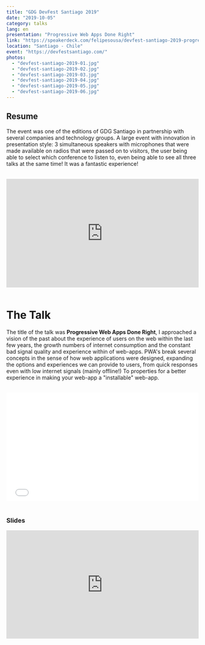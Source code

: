 ```yaml
---
title: "GDG DevFest Santiago 2019"
date: "2019-10-05"
category: talks
lang: en
presentation: "Progressive Web Apps Done Right"
link: "https://speakerdeck.com/felipesousa/devfest-santiago-2019-progressive-web-apps-done-right"
location: "Santiago - Chile"
event: "https://devfestsantiago.com/"
photos:
  - "devfest-santiago-2019-01.jpg"
  - "devfest-santiago-2019-02.jpg"
  - "devfest-santiago-2019-03.jpg"
  - "devfest-santiago-2019-04.jpg"
  - "devfest-santiago-2019-05.jpg"
  - "devfest-santiago-2019-06.jpg"
---
```


## Resume

The event was one of the editions of GDG Santiago in partnership with several companies and technology groups. A large event with innovation in presentation style: 3 simultaneous speakers with microphones that were made available on radios that were passed on to visitors, the user being able to select which conference to listen to, even being able to see all three talks at the same time! It was a fantastic experience!

<br />

<div style="left: 0; width: 100%; height: 0; position: relative; padding-bottom: 56.25%;"><iframe src="https://www.youtube.com/embed/upVhtUVM27E?rel=0" style="border: 0; top: 0; left: 0; width: 100%; height: 100%; position: absolute;" allowfullscreen scrolling="no" allow="encrypted-media; accelerometer; gyroscope; picture-in-picture"></iframe></div>
<br />

# The Talk

The title of the talk was **Progressive Web Apps Done Right**, I approached a vision of the past about the experience of users on the web within the last few years, the growth numbers of internet consumption and the constant bad signal quality and experience within of web-apps. PWA's break several concepts in the sense of how web applications were designed, expanding the options and experiences we can provide to users, from quick responses even with low internet signals (mainly offline!) To properties for a better experience in making your web-app a "installable" web-app.
<br />
<br />

<div><div style="left: 0; width: 100%; height: 0; position: relative; padding-bottom: 56.25%;"><iframe src="//cdn.iframe.ly/8QGj9ei?playerjs=1&amp;click_to_play=true&amp;_start=40&amp;_end=33m34" style="border: 0; top: 0; left: 0; width: 100%; height: 100%; position: absolute;" allowfullscreen scrolling="no" allow="autoplay *; encrypted-media *; accelerometer; gyroscope; picture-in-picture"></iframe></div></div>

<br />

### Slides

<div style="left: 0; width: 100%; height: 0; position: relative; padding-bottom: 56.1972%;"><iframe src="https://speakerdeck.com/player/f3ec67e4afe44977bc94a2e1e16bcb01" style="border: 0; top: 0; left: 0; width: 100%; height: 100%; position: absolute;" allowfullscreen scrolling="no" allow="encrypted-media"></iframe></div>
